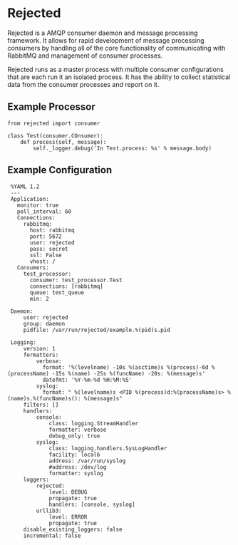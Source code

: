 Rejected
========
Rejected is a AMQP consumer daemon and message processing framework. It allows
for rapid development of message processing consumers by handling all of the
core functionality of communicating with RabbitMQ and management of consumer
processes.

Rejected runs as a master process with multiple consumer configurations that are
each run it an isolated process. It has the ability to collect statistical
data from the consumer processes and report on it.

Example Processor
-----------------
    from rejected import consumer

    class Test(consumer.COnsumer):
        def process(self, message):
            self._logger.debug('In Test.process: %s' % message.body)

Example Configuration
---------------------

     %YAML 1.2
     ---
     Application:
       monitor: true
       poll_interval: 60
       Connections:
         rabbitmq:
           host: rabbitmq
           port: 5672
           user: rejected
           pass: secret
           ssl: False
           vhost: /
       Consumers:
         test_processor:
           consumer: test_processor.Test
           connections: [rabbitmq]
           queue: test_queue
           min: 2

     Daemon:
         user: rejected
         group: daemon
         pidfile: /var/run/rejected/example.%(pid)s.pid

     Logging:
         version: 1
         formatters:
             verbose:
               format: '%(levelname) -10s %(asctime)s %(process)-6d %(processName) -15s %(name) -25s %(funcName) -20s: %(message)s'
               datefmt: '%Y-%m-%d %H:%M:%S'
             syslog:
               format: " %(levelname)s <PID %(process)d:%(processName)s> %(name)s.%(funcName)s(): %(message)s"
         filters: []
         handlers:
             console:
                 class: logging.StreamHandler
                 formatter: verbose
                 debug_only: true
             syslog:
                 class: logging.handlers.SysLogHandler
                 facility: local6
                 address: /var/run/syslog
                 #address: /dev/log
                 formatter: syslog
         loggers:
             rejected:
                 level: DEBUG
                 propagate: true
                 handlers: [console, syslog]
             urllib3:
                 level: ERROR
                 propagate: true
         disable_existing_loggers: false
         incremental: false
